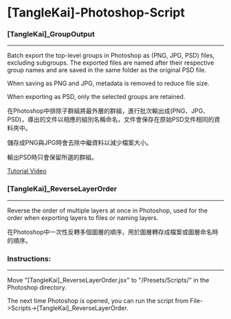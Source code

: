 # **[TangleKai]-Photoshop-Script**
### **[TangleKai]_GroupOutput**
_____
Batch export the top-level groups in Photoshop as (PNG, JPG, PSD) files, excluding subgroups. The exported files are named after their respective group names and are saved in the same folder as the original PSD file.

When saving as PNG and JPG, metadata is removed to reduce file size.

When exporting as PSD, only the selected groups are retained.

在Photoshop中排除子群組將最外層的群組，進行批次輸出成(PNG、JPG、PSD)，導出的文件以相應的組別名稱命名，文件會保存在原始PSD文件相同的資料夾中。

儲存成PNG與JPG時會去除中繼資料以減少檔案大小。

輸出PSD時只會保留所選的群組。

[Tutorial Video](https://youtu.be/J-9lOpz-Ffc?si=B1NEliNRpJGDHPDC)

### **[TangleKai]_ReverseLayerOrder**
_____
Reverse the order of multiple layers at once in Photoshop, used for the order when exporting layers to files or naming layers.

在Photoshop中一次性反轉多個圖層的順序，用於圖層轉存成檔案或圖層命名時的順序。

### Instructions:
_____
Move "[TangleKai]_ReverseLayerOrder.jsx" to "/Presets/Scripts/" in the Photoshop directory.

The next time Photoshop is opened, you can run the script from File->Scripts->[TangleKai]_ReverseLayerOrder.
